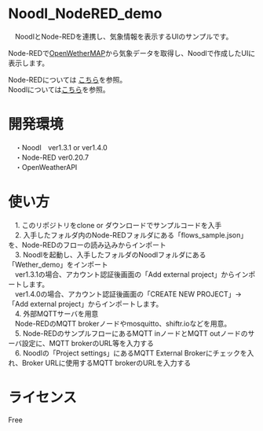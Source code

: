 # Noodl_NodeRED_demo
　NoodlとNode-REDを連携し、気象情報を表示するUIのサンプルです。  
   
 Node-REDで[OpenWetherMAP](https://openweathermap.org/)から気象データを取得し、Noodlで作成したUIに表示します。  
   
Node-REDについては [こちら](https://nodered.jp/)を参照。  
Noodlについては[こちら](https://tensorx.co.jp/noodl-jp/)を参照。  

# 開発環境
　・Noodl　ver1.3.1 or ver1.4.0  
　・Node-RED ver0.20.7  
　・OpenWeatherAPI
 
# 使い方
　1. このリポジトリをclone or ダウンロードでサンプルコードを入手  
　2. 入手したフォルダ内のNode-REDフォルダにある「flows_sample.json」を、Node-REDのフローの読み込みからインポート  
　3. Noodlを起動し、入手したフォルダのNoodlフォルダにある「Wether_demo」をインポート  
  　ver1.3.1の場合、アカウント認証後画面の「Add external project」からインポートします。  
  　ver1.4.0の場合、アカウント認証後画面の「CREATE NEW PROJECT」-> 「Add external project」からインポートします。  
　4. 外部MQTTサーバを用意  
  　Node-REDのMQTT brokerノードやmosquitto、shiftr.ioなどを用意。  
　5. Node-REDのサンプルフローにあるMQTT inノードとMQTT outノードのサーバ設定に、MQTT brokerのURL等を入力する  
　6. Noodlの「Project settings」にあるMQTT External Brokerにチェックを入れ、Broker URLに使用するMQTT brokerのURLを入力する   

# ライセンス
 Free
